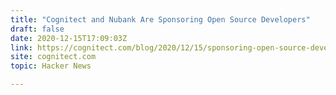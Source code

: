 ```yaml
---
title: "Cognitect and Nubank Are Sponsoring Open Source Developers"
draft: false
date: 2020-12-15T17:09:03Z
link: https://cognitect.com/blog/2020/12/15/sponsoring-open-source-developers?utm_medium=RSS&utm_source=hune
site: cognitect.com
topic: Hacker News  

---
```

